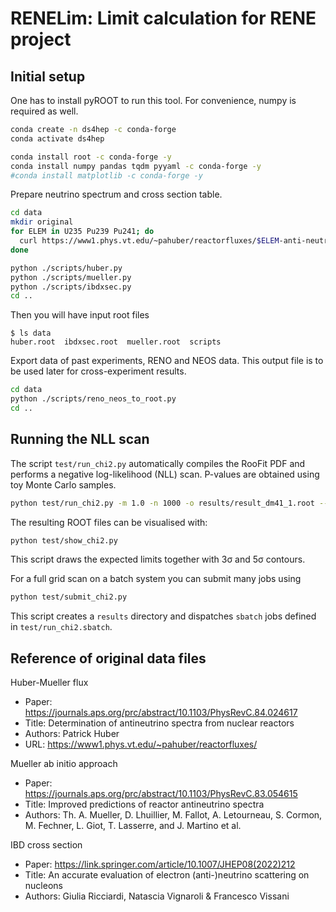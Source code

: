 # RENELim: Limit calculation for RENE project
## Initial setup
One has to install pyROOT to run this tool.
For convenience, numpy is required as well.
```bash
conda create -n ds4hep -c conda-forge
conda activate ds4hep

conda install root -c conda-forge -y
conda install numpy pandas tqdm pyyaml -c conda-forge -y
#conda install matplotlib -c conda-forge -y
```

Prepare neutrino spectrum and cross section table.
```bash
cd data
mkdir original
for ELEM in U235 Pu239 Pu241; do
  curl https://www1.phys.vt.edu/~pahuber/reactorfluxes/$ELEM-anti-neutrino-flux-250keV.dat > original/$ELEM-anti-neutrino-flux-250keV.dat
done

python ./scripts/huber.py
python ./scripts/mueller.py
python ./scripts/ibdxsec.py
cd ..
```

Then you will have input root files
```
$ ls data
huber.root  ibdxsec.root  mueller.root  scripts
```

Export data of past experiments, RENO and NEOS data.
This output file is to be used later for cross-experiment results.
```bash
cd data
python ./scripts/reno_neos_to_root.py
cd ..
```

## Running the NLL scan
The script `test/run_chi2.py` automatically compiles the RooFit PDF and performs a negative log-likelihood (NLL) scan.  P-values are obtained using toy Monte Carlo samples.
```bash
python test/run_chi2.py -m 1.0 -n 1000 -o results/result_dm41_1.root --toys 1000
```
The resulting ROOT files can be visualised with:
```bash
python test/show_chi2.py
```
This script draws the expected limits together with 3σ and 5σ contours.

For a full grid scan on a batch system you can submit many jobs using
```bash
python test/submit_chi2.py
```
This script creates a `results` directory and dispatches `sbatch`
jobs defined in `test/run_chi2.sbatch`.

## Reference of original data files
Huber-Mueller flux
- Paper: https://journals.aps.org/prc/abstract/10.1103/PhysRevC.84.024617
- Title: Determination of antineutrino spectra from nuclear reactors
- Authors: Patrick Huber
- URL: https://www1.phys.vt.edu/~pahuber/reactorfluxes/

Mueller ab initio approach
- Paper: https://journals.aps.org/prc/abstract/10.1103/PhysRevC.83.054615
- Title: Improved predictions of reactor antineutrino spectra
- Authors: Th. A. Mueller, D. Lhuillier, M. Fallot, A. Letourneau, S. Cormon, M. Fechner, L. Giot, T. Lasserre, and J. Martino et al.

IBD cross section
- Paper: https://link.springer.com/article/10.1007/JHEP08(2022)212
- Title: An accurate evaluation of electron (anti-)neutrino scattering on nucleons
- Authors: Giulia Ricciardi, Natascia Vignaroli & Francesco Vissani 
